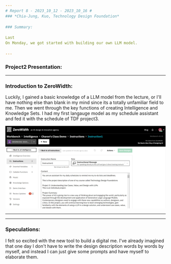 ```yaml
---
# Report 8 - 2023_10_12 - 2023_10_16 #
### *Chia-Jung, Kuo, Technology Design Foundation*

### Summary:

Last
On Monday, we got started with building our own LLM model. 

---
```


### Project2 Presentation:


---

### Introduction to ZeroWidth:
Luckily, I gained a basic knowledge of a LLM model from the lecture, or I'll have nothing else than blank in my mind since its a totally unfamiliar field to me. Then we went through the key functions of creating Intelligence and Knowledge Sets. 
I had my first langauge model as my schedule assistant and fed it with the schedule of TDF project3.

![Assigning the role of the model](https://github.com/Berkeley-MDes/tdf-fa23-chiajungkuo/blob/main/weekly-reports/report9/2023_10_23_zerowidth-1.jpg)

---


---

### Speculations:
I felt so excited with the new tool to build a digital me. I've already imagined that one day I don't have to write the design description words by words by myself, and instead I can just give some prompts and have myself to elaborate them. 

